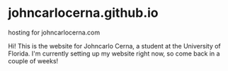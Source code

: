 
# johncarlocerna.github.io
hosting for johncarlocerna.com

<html>
<body>
Hi! This is the website for Johncarlo Cerna, a student at the University of Florida. I'm currently setting up my website right now, so come back in a couple of weeks!
</body>
</html>

